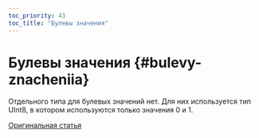 ```yaml
---
toc_priority: 43
toc_title: "Булевы значения"
---
```


# Булевы значения {#bulevy-znacheniia}

Отдельного типа для булевых значений нет. Для них используется тип UInt8, в котором используются только значения 0 и 1.

[Оригинальная статья](https://clickhouse.tech/docs/ru/data_types/boolean/) <!--hide-->
